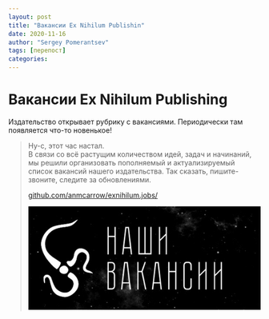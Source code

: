```yaml
---
layout: post
title: "Вакансии Ex Nihilum Publishin"
date: 2020-11-16
author: "Sergey Pomerantsev"
tags: [перепост]
categories:
---
```


# Вакансии Ex Nihilum Publishing

Издательство открывает рубрику с вакансиями. Периодически там появляется что-то новенькое!

> Ну-с, этот час настал.  
> В связи со всё растущим количеством идей, задач и начинаний, мы решили организовать пополняемый и актуализируемый список вакансий нашего издательства. Так сказать, пишите-звоните, следите за обновлениями.
>
> [github.com/anmcarrow/exnihilum.jobs/](https://github.com/anmcarrow/exnihilum.jobs/)
>
> ![](/assets/images/Ex-Nihilum-Publishing-CV.jpg)

